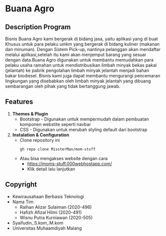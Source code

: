 # Buana Agro

## Description Program
Bisnis Buana Agro kami bergerak di bidang jasa, yaitu aplikasi yang di buat  Khusus untuk para pelaku umkm yang bergerak di bidang kuliner (makanan dan minuman). Dengan Sistem Pick-up, nantinya pelanggan akan mendaftar melalui aplikasi,setelah itu kami akan menjemput barang yang sesuai dengan data.Buana Agro digunakan untuk  membantu memudahkan para pelaku usaha ramahan untuk mendistribusikan limbah minyak bekas pakai (jelantah) ke pabrik pengolahan limbah minyak jelantah menjadi bahan bakar biodiesel. Bisnis kami juga dapat membantu mengurangi pencemaran lingkungan yang disebabkan oleh limbah minyak jelantah yang dibuang sembarangan oleh pihak yang tidak bertanggung jawab.


## Features
 1. **Themes & Plugin**
    - Bootstrap
          - Digunakan untuk mempermudah dalam pembuatan komponen webstite seperti navbar
    - CSS
          - Digunakan untuk merubah styling default dari bootstrap
2. **Instalation & Configuration**
    - Clone repository ini
      ``` 
      gh repo clone MissterMan/mom-stuff
      ```
    - Atau bisa mengakses website dengan cara
         - https://moms-stuff.000webhostapp.com/
         - Klik detail lalu lanjutkan

## Copyright
   - Kewirausahaan Berbasis Teknologi
   - Nama Tim
        - Raihan Alizar Sulaiman (2020-496)
        - Hafizh Afizal Hilmi (2020-491)
        - Wisnu Putra Kurniawan (2020-505)
  - Syaifudin,.S.kom,.M.kom
  - Universitas Muhaamdiyah Malang

